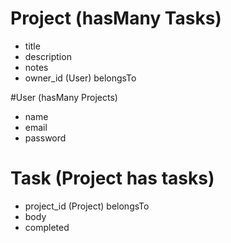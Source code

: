 # Project (hasMany Tasks)
- title
- description
- notes
- owner_id (User) belongsTo

#User (hasMany Projects)
- name
- email
- password

# Task (Project has tasks)
- project_id (Project) belongsTo
- body
- completed
